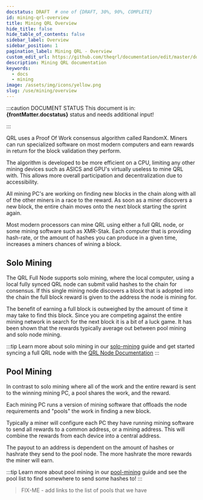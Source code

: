 ```yaml
---
docstatus: DRAFT  # one of {DRAFT, 30%, 90%, COMPLETE}
id: mining-qrl-overview
title: Mining QRL Overview
hide_title: false
hide_table_of_contents: false
sidebar_label: Overview
sidebar_position: 1
pagination_label: Mining QRL - Overview
custom_edit_url: https://github.com/theqrl/documentation/edit/master/docs/basics/what-is-qrl.md
description: Mining QRL documentation
keywords:
  - docs
  - mining
image: /assets/img/icons/yellow.png
slug: /use/mining/overview
---
```



:::caution DOCUMENT STATUS 
<span>This document is in: <b>{frontMatter.docstatus}</b> status and needs additional input!</span>

:::

QRL uses a Proof Of Work consensus algorithm called RandomX. Miners can run specialized software on most modern computers and earn rewards in return for the block validation they perform.

The algorithm is developed to be more efficient on a CPU, limiting any other mining devices such as ASICS and GPU's virtually useless to mine QRL with. This allows more overall participation and decentralization due to accessibility.

All mining PC's are working on finding new blocks in the chain along with all of the other miners in a race to the reward. As soon as a miner discovers a new block, the entire chain moves onto the next block starting the sprint again.

Most modern processors can mine QRL using either a full QRL node, or some mining software such as XMR-Stak. Each computer that is providing hash-rate, or the amount of hashes you can produce in a given time, increases a miners chances of wining a block.

## Solo Mining

The QRL Full Node supports solo mining, where the local computer, using a local fully synced QRL node can submit valid hashes to the chain for consensus. If this single mining node discovers a block that is adopted into the chain the full block reward is given to the address the node is mining for. 

The benefit of earning a full block is outweighed by the amount of time it may take to find this block. Since you are competing against the entire mining network in search for the next block it is a bit of a luck game. It has been shown that the rewards typically average out between pool mining and solo node mining. 

:::tip
Learn more about solo mining in our [solo-mining](#) guide and get started syncing a full QRL node with the [QRL Node Documentation](/docs/node)
:::

## Pool Mining

In contrast to solo mining where all of the work and the entire reward is sent to the winning mining PC, a pool shares the work, and the reward.

Each mining PC runs a version of mining software that offloads the node requirements and "pools" the work in finding a new block.

Typically a miner will configure each PC they have running mining software to send all rewards to a common address, or a mining address. This will combine the rewards from each device into a central address.

The payout to an address is dependent on the amount of hashes or hashrate they send to the pool node. The more hashrate the more rewards the miner will earn.

:::tip
Learn more about pool mining in our [pool-mining](#) guide and see the pool list to find somewhere to send some hashes to!
:::




> FIX-ME - add links to the list of pools that we have
